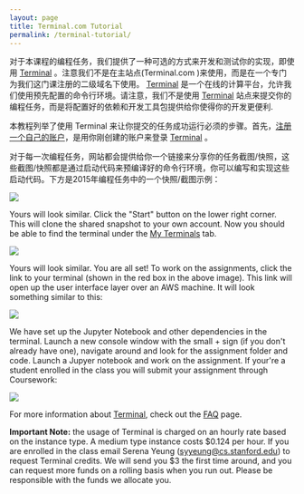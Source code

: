 ```yaml
---
layout: page
title: Terminal.com Tutorial
permalink: /terminal-tutorial/
---
```

对于本课程的编程任务，我们提供了一种可选的方式来开发和测试你的实现，即使用 [Terminal](https://www.stanfordterminalcloud.com) 。注意我们不是在主站点(Terminal.com )来使用，而是在一个专门为我们这门课注册的二级域名下使用。 [Terminal](https://www.stanfordterminalcloud.com)  是一个在线的计算平台，允许我们使用预先配置的命令行环境。请注意，我们不是使用 [Terminal](https://www.stanfordterminalcloud.com) 站点来提交你的编程任务，而是将配置好的依赖和开发工具包提供给你使得你的开发更便利.

本教程列举了使用 Terminal 来让你提交的任务成功运行必须的步骤。首先，[注册一个自己的账户](https://www.stanfordterminalcloud.com/signup)，是用你刚创建的账户来登录 [Terminal](https://www.stanfordterminalcloud.com) 。

对于每一次编程任务，网站都会提供给你一个链接来分享你的任务截图/快照，这些截图/快照都是通过启动代码来预编译好的命令行环境，你可以编写和实现这些启动代码。下方是2015年编程任务中的一个快照/截图示例：

<div class='fig figcenter fighighlight'>
  <img src='/assets/terminal-shared.jpg'>
</div>

Yours will look similar. Click the "Start" button on the lower right corner. This will clone the shared snapshot to your own account. Now you should be able to find the terminal under the [My Terminals](https://www.stanfordterminalcloud.com/terminals) tab.

<div class='fig figcenter fighighlight'>
  <img src='/assets/terminal-my.jpg'>
</div>

Yours will look similar. You are all set! To work on the assignments, click the link to your terminal (shown in the red box in the above image). This link will open up the user interface layer over an AWS machine. It will look something similar to this:

<div class='fig figcenter fighighlight'>
  <img src='/assets/terminal-development.jpg'>
</div>

We have set up the Jupyter Notebook and other dependencies in the terminal. Launch a new console window with the small + sign (if you don't already have one), navigate around and look for the assignment folder and code. Launch a Jupyer notebook and work on the assignment. If your're a student enrolled in the class you will submit your assignment through Coursework:

<div class='fig figcenter fighighlight'>
  <img src='/assets/terminal-coursework.jpg'>
</div>

For more information about [Terminal](https://www.stanfordterminalcloud.com), check out the [FAQ](https://www.stanfordterminalcloud.com/faq) page.

**Important Note:** the usage of Terminal is charged on an hourly rate based on the instance type. A medium type instance costs $0.124 per hour. If you are enrolled in the class email Serena Yeung (syyeung@cs.stanford.edu) to request Terminal credits. We will send you $3 the first time around, and you can request more funds on a rolling basis when you run out. Please be responsible with the funds we allocate you.